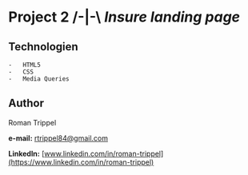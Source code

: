 # **Project 2**   /-|-\  _Insure landing page_

## Technologien
    -   HTML5
    -   CSS
    -   Media Queries

## Author

Roman Trippel

**e-mail:** [rtrippel84@gmail.com](mailto:rtrippel84@gmail.com)


**LinkedIn:** [www.linkedin.com/in/roman-trippel](https://www.linkedin.com/in/roman-trippel)
